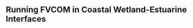 Running FVCOM in Coastal Wetland-Estuarine Interfaces
-----------------------------------------------------


